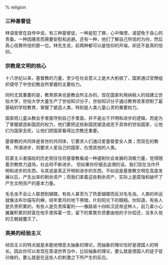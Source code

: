 % religion

### 三种基督徒

林语堂曾在自传中说，有三种基督徒，一种是犯了罪，心中悔恨，渴望免于良心的责备。一种因痛苦而需要安慰和逃避。还有一种，他们了解自己所信的为何，然后真心信靠所信的那一位。林先生说，前两种都可以是信仰的开端，却还不是真的信仰。

### 宗教是文明的核心

十八世纪以来，基督教的力量，至少在社会意义上是大大削弱了，国家通过官僚组织侵夺了中世纪教会所掌握的主要权力。

同时尤其重要的是，教育原来也是教会所主办的，现在国家利用纳税人的钱建立世俗大学，世俗大学大量生产了世俗知识分子，世俗知识分子通过教育改革控制了最基础的学校教育，掌握了塑造人类，特别是人类儿童心灵的重要权力。

国家把儿童从教会手里面夺到自己手里面，并不是出于开明和进步的逻辑，而是为了掌握塑造新国民的权力，他们要把这些新国民塑造成忠于具体的世俗国家，让他们为国家去死，让他们把国家看得比宗教还重要。

基督教的共同体是普世的共同体，它要求人们通过爱基督爱全人类；而现在的教育，所谓进步，则要求人爱自己的国家，仇恨其他的人类。

启蒙主义者描绘的历史观往往将基督教看成一种遏制社会发展的消极力量，觉得随着宗教势力退场，社会将不断进步。
但如果你仔细去追溯的话，我们现在当作开明和进步的东西，与其说是真正开明和进步的东西，不如说是基督教文明在高度发展以后，产生出来的剩余资产；而我们拿着这些剩余资产，实际上是腐蚀和破坏了产生文明资产的基本力量。

毛毛虫不会让人联想到蝴蝶，有些人甚至为了热爱蝴蝶而反对毛毛虫。人类的命运就像法布尔描写的蝉，经年累月的地下黑暗，片刻阳光下的翱翔。你知道，有些人是负责积累的，有些人是负责挥霍的――像路易十四和汉武帝这种人，前几辈小心翼翼积累的财富在他手里挥霍一空，留下的累累负债要由他的子孙偿还，没多久他的王朝就覆灭了。

### 英美的经验主义

经验主义的特点就是本能地憎恶太抽象的理论，而抽象的理论恰好是德国人的特长。因此你可以发现在英语世界当中，比较抽象的理论，要么就是德国人的徒子徒孙做的，要么就是在这些人的刺激之下所产生的反应。

